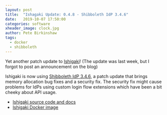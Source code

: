 ```yaml
---
layout: post
title:  "Ishagaki Update: 0.4.8 - Shibboleth IdP 3.4.6"
date:   2019-10-07 17:50:00
categories: software
xheader_image: clock.jpg
author: Pete Birkinshaw
tags:
  - docker
  - shibboleth
---
```


Yet another patch update to [Ishigaki](https://github.com/Digital-Identity-Labs/ishigaki)! 
(The update was last week, but I forgot to post an announcement on the blog)

Ishigaki is now using [Shibboleth IdP 3.4.6](https://wiki.shibboleth.net/confluence/display/IDP30/ReleaseNotes#ReleaseNotes-3.4.6(Oct2,2019)),
 a patch update that brings memory allocation bug fixes and a security fix.
  The security fix might cause problems for IdPs using custom login flow
   extensions which have been a bit cheeky about API usage. 

  * [Ishigaki source code and docs](https://github.com/Digital-Identity-Labs/ishigaki)
  * [Ishigaki Docker image](https://cloud.docker.com/u/digitalidentity/repository/docker/digitalidentity/ishigaki)
    
